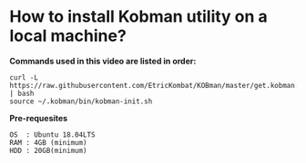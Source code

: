 
# How to install Kobman utility on a local machine?


**Commands used in this video are listed in order:**

    curl -L https://raw.githubusercontent.com/EtricKombat/KOBman/master/get.kobman.io | bash
    source ~/.kobman/bin/kobman-init.sh


**Pre-requesites**

    OS  : Ubuntu 18.04LTS
    RAM : 4GB (minimum)
    HDD : 20GB(minimum)


